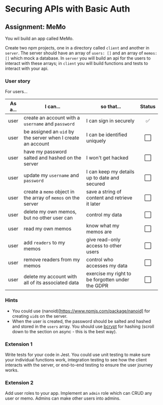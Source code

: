 # Securing APIs with Basic Auth

## Assignment: MeMo

You wil build an app called MeMo.

Create two npm projects, one in a directory called `client` and another in `server`. The server should have an array of `users: []` and an array of `memos: []` which mock a database. In `server` you will build an api for the users to interact with these arrays; in `client` you will build functions and tests to interact with your api.

### User story

For users...

| As a... | I can... | so that... | Status |
| :---: | --- | --- | :---: |
| user | create an account with a `username` and `password` | I can sign in securely | :white_check_mark: |
| user | be assigned an `uid` by the server when I create an account | I can be identified uniquely | :white_large_square: |
| user | have my password salted and hashed on the server | I won't get hacked | :white_large_square: |
| user | update my `username` and `password` | I can keep my details up to date and secured | :white_large_square: |
| user | create a `memo` object in the array of `memos` on the server | save a string of content and retrieve it later | :white_large_square: |
| user | delete my own memos, but no other user can | control my data | :white_large_square: |
| user | read my own memos | know what my memos are | :white_large_square: |
| user | add `readers` to my memos | give read-only access to other users | :white_large_square: |
| user | remove readers from my memos | control who accesses my data | :white_large_square: |
| user | delete my account with all of its associated data | exercise my right to be forgotten under the GDPR | :white_large_square: |

### Hints

 - You could use (nanoid)[https://www.npmjs.com/package/nanoid] for creating `uid`s on the server.
 - When the user is created, the password should be salted and hashed and stored in the `users` array. You should use [bcrypt](https://www.npmjs.com/package/bcrypt) for hashing (scroll down to the section on async - this is the best way).

### Extension 1

Write tests for your code in Jest. You could use unit testing to make sure your individual functions work, integration testing to see how the client interacts with the server, or end-to-end testing to ensure the user journey works.

### Extension 2

Add user roles to your app. Implement an `admin` role which can CRUD any user or memo. Admins can make other users into admins.

